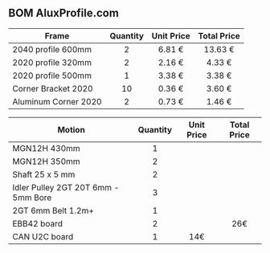 ## BOM AluxProfile.com

| Frame | Quantity | Unit Price | Total Price |
| ---- | :------: | :--------: | :---------: |
| 2040 profile 600mm | 2 | 6.81 € | 13.63 € |
| 2020 profile 320mm | 2 | 2.16 € | 4.33 € |
| 2020 profile 500mm | 1 | 3.38 € | 3.38 € |
| Corner Bracket 2020 | 10 | 0.36 € | 3.60 € |
| Aluminum Corner 2020 | 2 | 0.73 € | 1.46 € |

| Motion | Quantity | Unit Price | Total Price |
| ---- | :------: | :--------: | :---------: |
| MGN12H 430mm | 1 |
| MGN12H 350mm | 2 |
| Shaft 25 x 5 mm | 2 |
| Idler Pulley 2GT 20T 6mm - 5mm Bore | 3 |
| 2GT 6mm Belt 1.2m+ | 1 |
| EBB42 board | 2 | | 26€ |
| CAN U2C board | 1 | 14€ | |